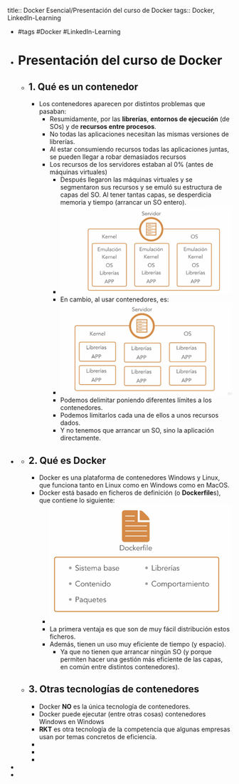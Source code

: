 title:: Docker Esencial/Presentación del curso de Docker
tags:: Docker, LinkedIn-Learning

- #tags #Docker #LinkedIn-Learning
- # Presentación del curso de Docker
	- ## 1. Qué es un contenedor
		- Los contenedores aparecen por distintos problemas que pasaban:
			- Resumidamente, por las **librerías**, **entornos de ejecución** (de SOs) y de **recursos entre procesos**.
			- No todas las aplicaciones necesitan las mismas versiones de librerías.
			- Al estar consumiendo recursos todas las aplicaciones juntas, se pueden llegar a robar demasiados recursos
			- Los recursos de los servidores estaban al 0% (antes de máquinas virtuales)
				- Después llegaron las máquinas virtuales y se segmentaron sus recursos y se emuló su estructura de capas del SO. Al tener tantas capas, se desperdicia memoria y tiempo (arrancar un SO entero).
				- ![image.png](../assets/image_1661524893063_0.png)
				- En cambio, al usar contenedores, es:
				- ![image.png](../assets/image_1661524952485_0.png)
				- Podemos delimitar poniendo diferentes límites a los contenedores.
				- Podemos limitarlos cada una de ellos a unos recursos dados.
				- Y no tenemos que arrancar un SO, sino la aplicación directamente.
-
	- ## 2. Qué es Docker
		- Docker es una plataforma de contenedores Windows y Linux, que funciona tanto en Linux como en Windows como en MacOS.
		- Docker está basado en ficheros de definición (o **Dockerfile**s), que contiene lo siguiente:
			- ![image.png](../assets/image_1661525275833_0.png)
			- La primera ventaja es que son de muy fácil distribución estos ficheros.
			- Además, tienen un uso muy eficiente de tiempo (y espacio).
				- Ya que no tienen que arrancar ningún SO (y porque permiten hacer una gestión más eficiente de las capas, en común entre distintos contenedores).
	- ## 3. Otras tecnologías de contenedores
		- Docker **NO** es la única tecnología de contenedores.
		- Docker puede ejecutar (entre otras cosas) contenedores Windows en Windows
		- **RKT** es otra tecnología de la competencia que algunas empresas usan por temas concretos de eficiencia.
		-
		-
		-
-
-
